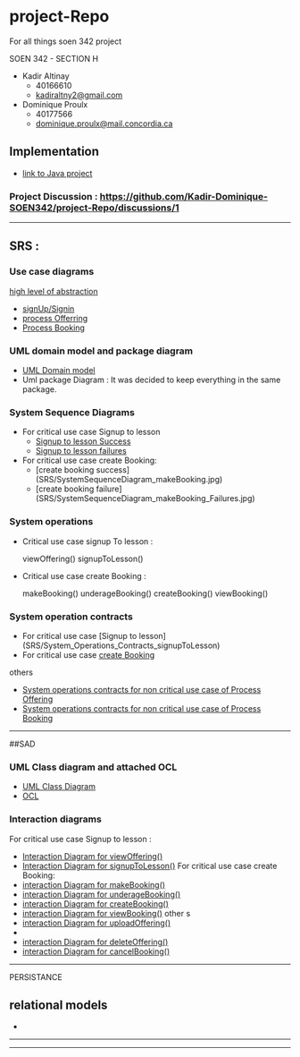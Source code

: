 # project-Repo

For all things soen 342 project

SOEN 342 - SECTION H

- Kadir Altinay
  - 40166610
  - kadiraltny2@gmail.com
- Dominique Proulx
  - 40177566
  - dominique.proulx@mail.concordia.ca

## Implementation
- [link to Java project](lessonator2000)

### Project Discussion : https://github.com/Kadir-Dominique-SOEN342/project-Repo/discussions/1
---
## SRS : 

### Use case diagrams 
[high level of abstraction](SRS/UseCase_v4.jpg)
- [signUp/Signin](SRS/UseCase_Diagram_SignUpSignIn_v1.jpg)
- [process Offerring](SRS/UseCase_Diagram_ProcessOfferings_v1.jpg)
- [Process Booking](SRS/UseCase_Diagram_ProcessBookings_v1.jpg)



### UML domain model and package diagram
-  [UML Domain model](SRS/UmlDomainModel_v11.jpg)
-   Uml package Diagram : It was decided to keep everything in the same package.

### System Sequence Diagrams 
- For critical use case Signup to lesson
  - [Signup to lesson Success](SRS/SystemSequenceDiagram_SignupToLesson.jpg)
  - [Signup to lesson failures](SRS/SystemSequenceDiagram_SignupToLesson_Failures.jpg)
- For critical use case create Booking:
  - [create booking success] (SRS/SystemSequenceDiagram_makeBooking.jpg)
  - [create booking failure] (SRS/SystemSequenceDiagram_makeBooking_Failures.jpg) 



### System operations

- Critical use case signup To lesson :

    viewOffering()
    signupToLesson()

- Critical use case create Booking :

    makeBooking()
    underageBooking()
    createBooking()
    viewBooking()


### System operation contracts 
- For critical use case [Signup to lesson] (SRS/System_Operations_Contracts_signupToLesson)
- For critical use case [create Booking](SRS/System_Operations_Contracts_makeBooking)

others 
- [System operations contracts for non critical use case of Process Offering](SRS/SystemOperation_Contracts_ProcessOfferings_NonCritical)
- [System operations contracts for non critical use case of Process Booking](SRS/SystemOperation_Contracts_processBooking_NonCritital)
---
##SAD 
### UML Class diagram and attached OCL
- [UML Class Diagram](SAD/UmlClassDiagram_v12.jpg)
- [OCL]()

### Interaction diagrams
For critical use case Signup to lesson : 
- [Interaction Diagram for viewOffering()](SAD/InteractionDiagram_viewOffering_v5.jpg)
- [Interaction Diagram for signupToLesson()](SAD/InteractionDiagram_signupToLesson_v4.jpg)
For critical use case create Booking:
- [interaction Diagram for makeBooking()](SAD/InteractionDiagram_makeBooking_v5.jpg)
-  [interaction Diagram for underageBooking()](SAD/InteractionDiagram_underageBooking_v1.jpg)
-  [interaction Diagram for createBooking()](SAD/InteractionDiagram_createBooking.jpg)
- [interaction Diagram for viewBooking()](SAD/InteractionDiagram_ViewBooking_v2.jpg)
other s 
- [interaction Diagram for uploadOffering()](SAD/InteractionDiagram_UploadOffering_v4.jpg)
- 
- [interaction Diagram for deleteOffering()](SAD/InteractionDiagram_deleteOffering_v2.jpg)
- [interaction Diagram for cancelBooking()](SAD/InteractionDiagram_CancelBooking_v2.jpg)

--- 
PERSISTANCE
 ## relational models
 -
----



---




